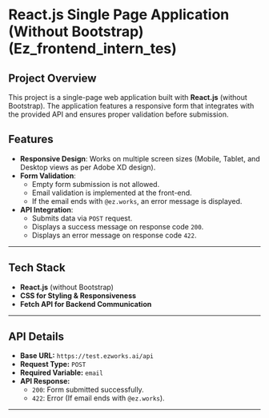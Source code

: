 # React.js Single Page Application (Without Bootstrap)(Ez_frontend_intern_tes)

## Project Overview
This project is a single-page web application built with **React.js** (without Bootstrap). The application features a responsive form that integrates with the provided API and ensures proper validation before submission.

## Features
- **Responsive Design**: Works on multiple screen sizes (Mobile, Tablet, and Desktop views as per Adobe XD design).
- **Form Validation**:
  - Empty form submission is not allowed.
  - Email validation is implemented at the front-end.
  - If the email ends with `@ez.works`, an error message is displayed.
- **API Integration**:
  - Submits data via `POST` request.
  - Displays a success message on response code `200`.
  - Displays an error message on response code `422`.

---

## Tech Stack
- **React.js** (without Bootstrap)
- **CSS for Styling & Responsiveness**
- **Fetch API for Backend Communication**

---

## API Details
- **Base URL:** `https://test.ezworks.ai/api`
- **Request Type:** `POST`
- **Required Variable:** `email`
- **API Response:**
  - `200`: Form submitted successfully.
  - `422`: Error (If email ends with `@ez.works`).

---

